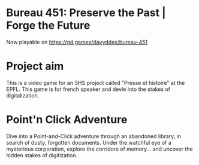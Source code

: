 # Bureau 451: Preserve the Past | Forge the Future
  Now playable on https://gd.games/davyddex/bureau-451

# Project aim
This is a video game for an SHS project called "Presse et histoire" at the EPFL. 
This game is for french speaker and devle into the stakes of digitalization.

# Point'n Click Adventure
Dive into a Point-and-Click adventure through an abandoned library, in search of dusty, forgotten documents. Under the watchful eye of a mysterious corporation, explore the corridors of memory… and uncover the hidden stakes of digitization.

